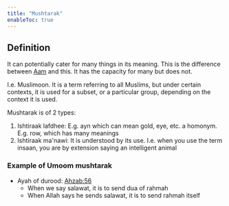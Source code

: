 ```yaml
---
title: "Mushtarak"
enableToc: true
---
```

## Definition
It can potentially cater for many things in its meaning. This is the difference between [Aam](Usul%20Fiqh/Quranic%20words/Aam.md) and this. It has the capacity for many but does not.

I.e. Muslimoon. It is a term referring to all Muslims, but under certain contexts, it is used for a subset, or a particular group, depending on the context it is used.

Mushtarak is of 2 types:
1. Ishtiraak lafdhee: E.g. ayn which can mean gold, eye, etc. a homonym. E.g. row, which has many meanings
2. Ishtiraak ma'nawi: It is understood by its use. I.e. when you use the term insaan, you are by extension saying an intelligent animal 

### Example of Umoom mushtarak
- Ayah of durood: [Ahzab:56](https://quran.com/33?startingVerse=56)
	- When we say salawat, it is to send dua of rahmah
	- When Allah says he sends salawat, it is to send rahmah itself